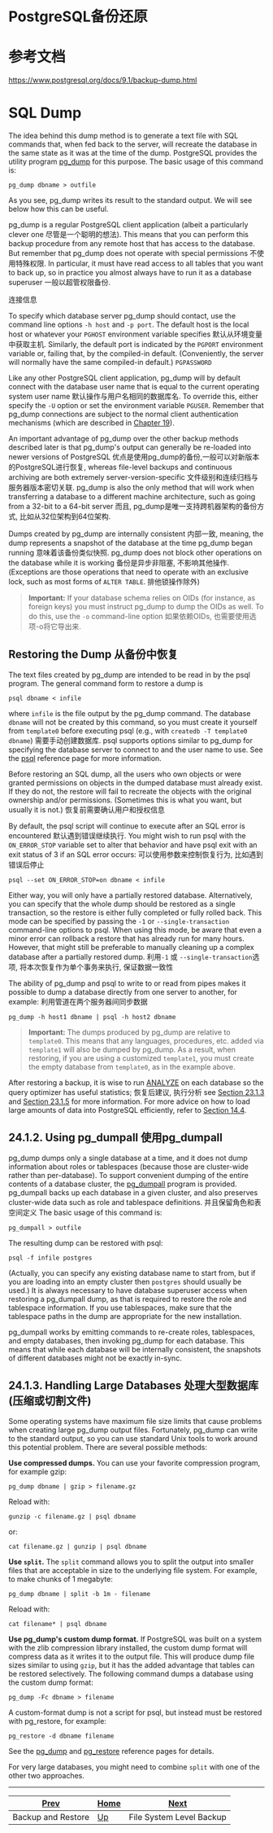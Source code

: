 # PostgreSQL备份还原





# 参考文档

https://www.postgresql.org/docs/9.1/backup-dump.html





# SQL Dump

The idea behind this dump method is to generate a text file with SQL commands that, when fed back to the server, will recreate the database in the same state as it was at the time of the dump. PostgreSQL provides the utility program [pg_dump](https://www.postgresql.org/docs/9.1/app-pgdump.html) for this purpose. The basic usage of this command is:

```
pg_dump dbname > outfile
```

As you see, pg_dump writes its result to the standard output. We will see below how this can be useful.

pg_dump is a regular PostgreSQL client application (albeit a particularly clever one 尽管是一个聪明的想法). This means that you can perform this backup procedure from any remote host that has access to the database. But remember that pg_dump does not operate with special permissions 不使用特殊权限. In particular, it must have read access to all tables that you want to back up, so in practice you almost always have to run it as a database superuser 一般以超管权限备份.

连接信息

To specify which database server pg_dump should contact, use the command line options `-h host` and `-p port`. The default host is the local host or whatever your `PGHOST` environment variable specifies 默认从环境变量中获取主机. Similarly, the default port is indicated by the `PGPORT` environment variable or, failing that, by the compiled-in default. (Conveniently, the server will normally have the same compiled-in default.) `PGPASSWORD`

Like any other PostgreSQL client application, pg_dump will by default connect with the database user name that is equal to the current operating system user name 默认操作与用户名相同的数据库名. To override this, either specify the `-U` option or set the environment variable `PGUSER`. Remember that pg_dump connections are subject to the normal client authentication mechanisms (which are described in [Chapter 19](https://www.postgresql.org/docs/9.1/client-authentication.html)).

An important advantage of pg_dump over the other backup methods described later is that pg_dump's output can generally be re-loaded into newer versions of PostgreSQL 优点是使用pg_dump的备份,一般可以对新版本的PostgreSQL进行恢复, whereas file-level backups and continuous archiving are both extremely server-version-specific 文件级别和连续归档与服务器版本密切关联. pg_dump is also the only method that will work when transferring a database to a different machine architecture, such as going from a 32-bit to a 64-bit server 而且, pg_dump是唯一支持跨机器架构的备份方式, 比如从32位架构到64位架构.

Dumps created by pg_dump are internally consistent 内部一致, meaning, the dump represents a snapshot of the database at the time pg_dump began running 意味着该备份类似快照. pg_dump does not block other operations on the database while it is working 备份是异步非阻塞, 不影响其他操作. (Exceptions are those operations that need to operate with an exclusive lock, such as most forms of `ALTER TABLE`. 排他锁操作除外)

> **Important:** If your database schema relies on OIDs (for instance, as foreign keys) you must instruct pg_dump to dump the OIDs as well. To do this, use the `-o` command-line option 如果依赖OIDs, 也需要使用选项-o将它导出来.

## Restoring the Dump 从备份中恢复

The text files created by pg_dump are intended to be read in by the psql program. The general command form to restore a dump is

```
psql dbname < infile
```

where `infile` is the file output by the pg_dump command. The database `dbname` will not be created by this command, so you must create it yourself from `template0` before executing psql (e.g., with `createdb -T template0 dbname`) 需要手动创建数据库. psql supports options similar to pg_dump for specifying the database server to connect to and the user name to use. See the [psql](https://www.postgresql.org/docs/9.1/app-psql.html) reference page for more information.

Before restoring an SQL dump, all the users who own objects or were granted permissions on objects in the dumped database must already exist. If they do not, the restore will fail to recreate the objects with the original ownership and/or permissions. (Sometimes this is what you want, but usually it is not.) 恢复前需要确认用户和授权信息

By default, the psql script will continue to execute after an SQL error is encountered 默认遇到错误继续执行. You might wish to run psql with the `ON_ERROR_STOP` variable set to alter that behavior and have psql exit with an exit status of 3 if an SQL error occurs: 可以使用参数来控制恢复行为, 比如遇到错误后停止

```
psql --set ON_ERROR_STOP=on dbname < infile
```

Either way, you will only have a partially restored database. Alternatively, you can specify that the whole dump should be restored as a single transaction, so the restore is either fully completed or fully rolled back. This mode can be specified by passing the `-1` or `--single-transaction` command-line options to psql. When using this mode, be aware that even a minor error can rollback a restore that has already run for many hours. However, that might still be preferable to manually cleaning up a complex database after a partially restored dump. 利用`-1` 或 `--single-transaction`选项, 将本次恢复作为单个事务来执行, 保证数据一致性

The ability of pg_dump and psql to write to or read from pipes makes it possible to dump a database directly from one server to another, for example: 利用管道在两个服务器间同步数据

```
pg_dump -h host1 dbname | psql -h host2 dbname
```

> **Important:** The dumps produced by pg_dump are relative to `template0`. This means that any languages, procedures, etc. added via `template1` will also be dumped by pg_dump. As a result, when restoring, if you are using a customized `template1`, you must create the empty database from `template0`, as in the example above.

After restoring a backup, it is wise to run [ANALYZE](https://www.postgresql.org/docs/9.1/sql-analyze.html) on each database so the query optimizer has useful statistics; 恢复后建议, 执行分析 see [Section 23.1.3](https://www.postgresql.org/docs/9.1/routine-vacuuming.html#VACUUM-FOR-STATISTICS) and [Section 23.1.5](https://www.postgresql.org/docs/9.1/routine-vacuuming.html#AUTOVACUUM) for more information. For more advice on how to load large amounts of data into PostgreSQL efficiently, refer to [Section 14.4](https://www.postgresql.org/docs/9.1/populate.html).

## 24.1.2. Using pg_dumpall 使用pg_dumpall

pg_dump dumps only a single database at a time, and it does not dump information about roles or tablespaces (because those are cluster-wide rather than per-database). To support convenient dumping of the entire contents of a database cluster, the [pg_dumpall](https://www.postgresql.org/docs/9.1/app-pg-dumpall.html) program is provided. pg_dumpall backs up each database in a given cluster, and also preserves cluster-wide data such as role and tablespace definitions. 并且保留角色和表空间定义 The basic usage of this command is:

```
pg_dumpall > outfile
```

The resulting dump can be restored with psql:

```
psql -f infile postgres
```

(Actually, you can specify any existing database name to start from, but if you are loading into an empty cluster then `postgres` should usually be used.) It is always necessary to have database superuser access when restoring a pg_dumpall dump, as that is required to restore the role and tablespace information. If you use tablespaces, make sure that the tablespace paths in the dump are appropriate for the new installation.

pg_dumpall works by emitting commands to re-create roles, tablespaces, and empty databases, then invoking pg_dump for each database. This means that while each database will be internally consistent, the snapshots of different databases might not be exactly in-sync.

## 24.1.3. Handling Large Databases 处理大型数据库(压缩或切割文件)

Some operating systems have maximum file size limits that cause problems when creating large pg_dump output files. Fortunately, pg_dump can write to the standard output, so you can use standard Unix tools to work around this potential problem. There are several possible methods:

**Use compressed dumps.** You can use your favorite compression program, for example gzip:

```
pg_dump dbname | gzip > filename.gz
```

Reload with:

```
gunzip -c filename.gz | psql dbname
```

or:

```
cat filename.gz | gunzip | psql dbname
```

**Use `split`.** The `split` command allows you to split the output into smaller files that are acceptable in size to the underlying file system. For example, to make chunks of 1 megabyte:

```
pg_dump dbname | split -b 1m - filename
```

Reload with:

```
cat filename* | psql dbname
```

**Use pg_dump's custom dump format.** If PostgreSQL was built on a system with the zlib compression library installed, the custom dump format will compress data as it writes it to the output file. This will produce dump file sizes similar to using `gzip`, but it has the added advantage that tables can be restored selectively. The following command dumps a database using the custom dump format:

```
pg_dump -Fc dbname > filename
```

A custom-format dump is not a script for psql, but instead must be restored with pg_restore, for example:

```
pg_restore -d dbname filename
```

See the [pg_dump](https://www.postgresql.org/docs/9.1/app-pgdump.html) and [pg_restore](https://www.postgresql.org/docs/9.1/app-pgrestore.html) reference pages for details.

For very large databases, you might need to combine `split` with one of the other two approaches.

------

| [Prev](https://www.postgresql.org/docs/9.1/backup.html) | [Home](https://www.postgresql.org/docs/9.1/index.html) | [Next](https://www.postgresql.org/docs/9.1/backup-file.html) |
| ------------------------------------------------------- | ------------------------------------------------------ | ------------------------------------------------------------ |
| Backup and Restore                                      | [Up](https://www.postgresql.org/docs/9.1/backup.html)  | File System Level Backup                                     |